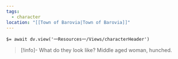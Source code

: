```yaml
---
tags:
  - character
location: "[[Town of Barovia|Town of Barovia]]"
---
```


`$= await dv.view('一Resources一/Views/characterHeader')`

> [!info]- What do they look like?
> Middle aged woman, hunched.
